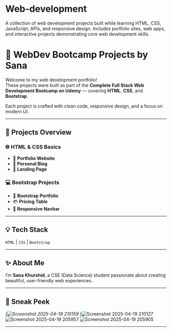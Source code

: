 # Web-development
A collection of web development projects built while learning HTML, CSS, JavaScript, APIs, and responsive design. Includes portfolio sites, web apps, and interactive projects demonstrating core web development skills.
# 🌸 WebDev Bootcamp Projects by Sana

Welcome to my web development portfolio!  
These projects were built as part of the **Complete Full Stack Web Development Bootcamp on Udemy** — covering **HTML**, **CSS**, and **Bootstrap**.  

Each project is crafted with clean code, responsive design, and a focus on modern UI.

---

## 📁 Projects Overview

### 🌐 HTML & CSS Basics  
- 🎨 **Portfolio Website**  
- 📝 **Personal Blog**  
- 🌟 **Landing Page**

### 💻 Bootstrap Projects  
- 💼 **Bootstrap Portfolio**  
- 💳 **Pricing Table**  
- 📱 **Responsive Navbar**

---

## 💡 Tech Stack  
`HTML` | `CSS` | `Bootstrap`

---

## ✨ About Me  
I’m **Sana Khurshid**, a CSE (Data Science) student passionate about creating beautiful, user-friendly web experiences.

---

## 📸 Sneak Peek  
*(![Screenshot 2025-04-19 210159](https://github.com/user-attachments/assets/f9cbbcff-d965-40d4-9061-04300b39b8bc)
)*![Screenshot 2025-04-19 210127](https://github.com/user-attachments/assets/6d02bba8-c9db-40eb-8ea5-b43d54684f37)
![Screenshot 2025-04-19 205957](https://github.com/user-attachments/assets/5577ac06-d05c-4af9-83a2-a3ce339f5b89)
![Screenshot 2025-04-19 205905](https://github.com/user-attachments/assets/57f0a1d4-ac55-48df-bc88-2ee0ea20a65c)


---


